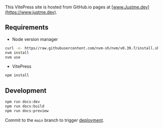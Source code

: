 This VitePress site is hosted from GitHub.io pages at [www.Justme.dev](https://www.justme.dev).

## Requirements

- Node version manager

```bash
curl -o- https//raw.githubusercontent.com/nvm-sh/nvm/v0.39.7/install.sh | bash
nvm install
nvm use
```

- VitePress

```bash
npm install
```

## Development

```bash
npm run docs:dev
npm run docs:build
npm run docs:preview
```

Commit to the `main` branch to trigger [deployment](https://github.com/jonnyhoeven/justme.dev/actions/workflows/deploy.yml).
